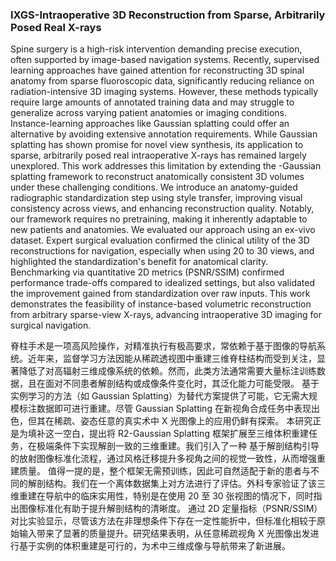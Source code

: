 ### IXGS-Intraoperative 3D Reconstruction from Sparse, Arbitrarily Posed Real X-rays

Spine surgery is a high-risk intervention demanding precise execution, often supported by image-based navigation systems. Recently, supervised learning approaches have gained attention for reconstructing 3D spinal anatomy from sparse fluoroscopic data, significantly reducing reliance on radiation-intensive 3D imaging systems. However, these methods typically require large amounts of annotated training data and may struggle to generalize across varying patient anatomies or imaging conditions. Instance-learning approaches like Gaussian splatting could offer an alternative by avoiding extensive annotation requirements. While Gaussian splatting has shown promise for novel view synthesis, its application to sparse, arbitrarily posed real intraoperative X-rays has remained largely unexplored. This work addresses this limitation by extending the -Gaussian splatting framework to reconstruct anatomically consistent 3D volumes under these challenging conditions. We introduce an anatomy-guided radiographic standardization step using style transfer, improving visual consistency across views, and enhancing reconstruction quality. Notably, our framework requires no pretraining, making it inherently adaptable to new patients and anatomies. We evaluated our approach using an ex-vivo dataset. Expert surgical evaluation confirmed the clinical utility of the 3D reconstructions for navigation, especially when using 20 to 30 views, and highlighted the standardization's benefit for anatomical clarity. Benchmarking via quantitative 2D metrics (PSNR/SSIM) confirmed performance trade-offs compared to idealized settings, but also validated the improvement gained from standardization over raw inputs. This work demonstrates the feasibility of instance-based volumetric reconstruction from arbitrary sparse-view X-rays, advancing intraoperative 3D imaging for surgical navigation.

脊柱手术是一项高风险操作，对精准执行有极高要求，常依赖于基于图像的导航系统。近年来，监督学习方法因能从稀疏透视图中重建三维脊柱结构而受到关注，显著降低了对高辐射三维成像系统的依赖。然而，此类方法通常需要大量标注训练数据，且在面对不同患者解剖结构或成像条件变化时，其泛化能力可能受限。
基于实例学习的方法（如 Gaussian Splatting）为替代方案提供了可能，它无需大规模标注数据即可进行重建。尽管 Gaussian Splatting 在新视角合成任务中表现出色，但其在稀疏、姿态任意的真实术中 X 光图像上的应用仍鲜有探索。
本研究正是为填补这一空白，提出将 R2-Gaussian Splatting 框架扩展至三维体积重建任务，在极端条件下实现解剖一致的三维重建。我们引入了一种 基于解剖结构引导的放射图像标准化流程，通过风格迁移提升多视角之间的视觉一致性，从而增强重建质量。
值得一提的是，整个框架无需预训练，因此可自然适配于新的患者与不同的解剖结构。我们在一个离体数据集上对方法进行了评估。外科专家验证了该三维重建在导航中的临床实用性，特别是在使用 20 至 30 张视图的情况下，同时指出图像标准化有助于提升解剖结构的清晰度。
通过 2D 定量指标（PSNR/SSIM）对比实验显示，尽管该方法在非理想条件下存在一定性能折中，但标准化相较于原始输入带来了显著的质量提升。研究结果表明，从任意稀疏视角 X 光图像出发进行基于实例的体积重建是可行的，为术中三维成像与导航带来了新进展。
